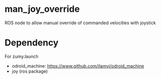 man_joy_override
================

ROS node to allow manual override of commanded velocities with joystick
# Dependency
For zumy.launch
* odroid_machine: https://www.github.com/jlamyi/odroid_machine
* joy (ros package)
